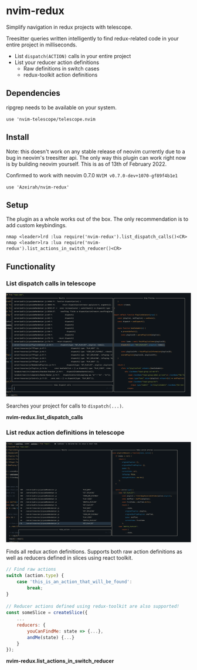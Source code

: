# nvim-redux

Simplify navigation in redux projects with telescope.

Treesitter queries written intelligently to find redux-related code in your entire project in milliseconds.

- List `dispatch(ACTION)` calls in your entire project
- List your reducer action definitions
    - Raw definitions in switch cases
    - redux-toolkit action definitions

## Dependencies

ripgrep needs to be available on your system.

`use 'nvim-telescope/telescope.nvim`

## Install

Note: this doesn't work on any stable release of neovim currently due to a bug in neovim's treesitter api.
The only way this plugin can work right now is by building neovim yourself. This is as of 13th of February 2022.

Confirmed to work with neovim 0.7.0 `NVIM v0.7.0-dev+1070-gf89f4b1e1`

`use 'Azeirah/nvim-redux'`

## Setup

The plugin as a whole works out of the box. The only recommendation is to add custom keybindings.

```vimscript
nmap <leader>lrd :lua require('nvim-redux').list_dispatch_calls()<CR>
nmap <leader>lra :lua require('nvim-redux').list_actions_in_switch_reducer()<CR>
```

## Functionality

### List dispatch calls in telescope

![Displays example of dispatch listing in telescope](dispatch_calls.png)

Searches your project for calls to `dispatch(...)`.

**nvim-redux.list_dispatch_calls**

### List redux action definitions in telescope

![Displays example of action definition listing in telescope](action_definitions.png)

Finds all redux action definitions. Supports both raw action definitions as well as reducers defined in slices using react toolkit.

```javascript
// Find raw actions
switch (action.type) {
    case 'this_is_an_action_that_will_be_found':
        break;
}

// Reducer actions defined using redux-toolkit are also supported!
const someSlice = createSlice({
    ...
    reducers: {
        youCanFindMe: state => {...},
        andMe(state) {...}
    }
});
```

**nvim-redux.list_actions_in_switch_reducer**


